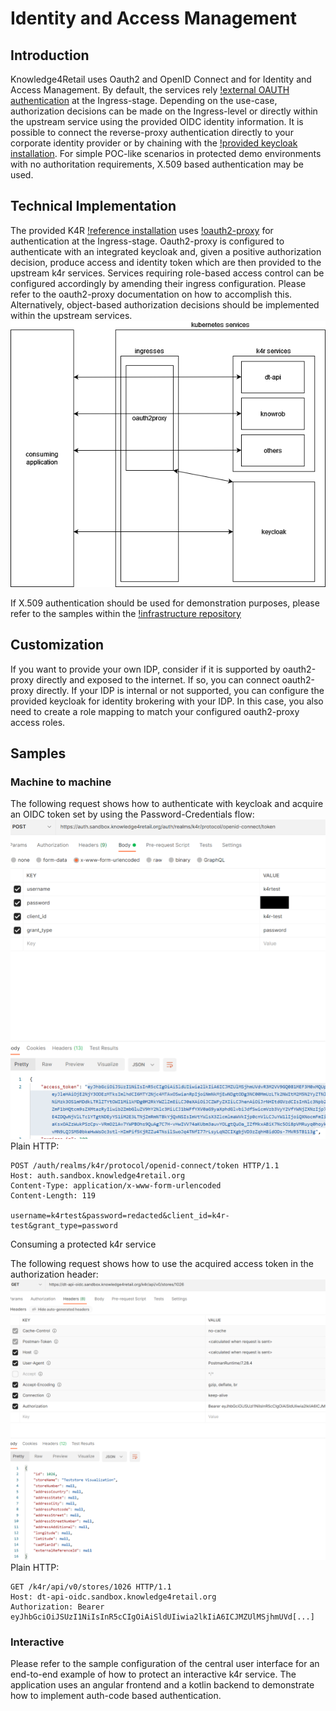 # Identity and Access Management
## Introduction
Knowledge4Retail uses Oauth2 and OpenID Connect and  for Identity and Access Management. By default, the services rely [!external OAUTH authentication](https://kubernetes.github.io/ingress-nginx/examples/auth/oauth-external-auth/) at the Ingress-stage. Depending on the use-case, authorization decisions can be made on the Ingress-level or directly within the upstream service using the provided OIDC identity information. It is possible to connect the reverse-proxy authentication directly to your corporate identity provider or by chaining with the [!provided keycloak installation](https://github.com/knowledge4retail/k4r-infrastructure). For simple POC-like scenarios in protected demo environments with no authoritation requirements, X.509 based authentication may be used.
## Technical Implementation
The provided K4R [!reference installation](https://github.com/knowledge4retail/k4r-infrastructure) uses [!oauth2-proxy](https://github.com/oauth2-proxy/oauth2-proxy) for authentication at the Ingress-stage. Oauth2-proxy is configured to authenticate with an integrated keycloak and, given a positive authorization decision, produce access and identity token which are then provided to the upstream k4r services. Services requiring role-based access control can be configured accordingly by amending their ingress configuration. Please refer to the oauth2-proxy documentation on how to accomplish this. Alternatively, object-based authorization decisions should be implemented within the upstream services.\
![Dropdown](resources/oauth2.png)

If X.509 authentication should be used for demonstration purposes, please refer to the samples within the [!infrastructure repository](https://github.com/knowledge4retail/k4r-infrastructure)

## Customization
If you want to provide your own IDP, consider if it is supported by oauth2-proxy directly and exposed to the internet. If so, you can connect oauth2-proxy directly. If your IDP is internal or not supported, you can configure the provided keycloak for identity brokering with your IDP. In this case, you also need to create a role mapping to match your configured oauth2-proxy access roles.

## Samples

### Machine to machine
The following request shows how to authenticate with keycloak and acquire an OIDC token set by using the Password-Credentials flow:\
![Dropdown](resources/pw.png)
Plain HTTP:
```code
POST /auth/realms/k4r/protocol/openid-connect/token HTTP/1.1
Host: auth.sandbox.knowledge4retail.org
Content-Type: application/x-www-form-urlencoded
Content-Length: 119
 
username=k4rtest&password=redacted&client_id=k4r-test&grant_type=password
```

Consuming a protected k4r service

The following request shows how to use the acquired access token in the authorization header:
![Dropdown](resources/pw2.png)
Plain HTTP:
```code
GET /k4r/api/v0/stores/1026 HTTP/1.1
Host: dt-api-oidc.sandbox.knowledge4retail.org
Authorization: Bearer eyJhbGciOiJSUzI1NiIsInR5cCIgOiAiSldUIiwia2lkIiA6ICJMZUlMSjhmUVd[...]
```

### Interactive
Please refer to the sample configuration of the central user interface for an end-to-end example of how to protect an interactive k4r service. The application uses an angular frontend and a kotlin backend to demonstrate how to implement auth-code based authentication.